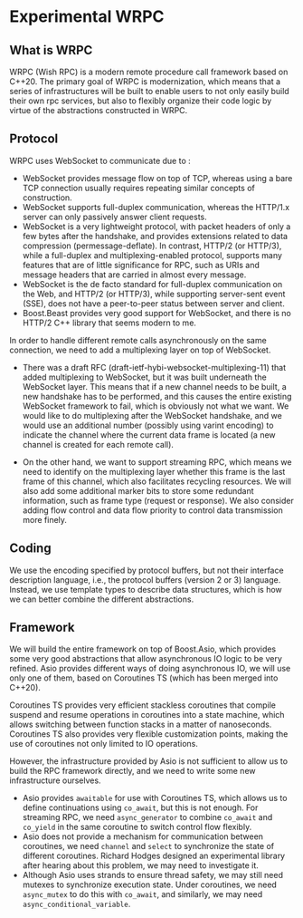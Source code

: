 # Experimental WRPC

## What is WRPC
WRPC (Wish RPC) is a modern remote procedure call framework based on C++20. The primary goal of WRPC is modernization, which means that a series of infrastructures will be built to enable users to not only easily build their own rpc services, but also to flexibly organize their code logic by virtue of the abstractions constructed in WRPC.

## Protocol
WRPC uses WebSocket to communicate due to :
- WebSocket provides message flow on top of TCP, whereas using a bare TCP connection usually requires repeating similar concepts of construction.
- WebSocket supports full-duplex communication, whereas the HTTP/1.x server can only passively answer client requests.
- WebSocket is a very lightweight protocol, with packet headers of only a few bytes after the handshake, and provides extensions related to data compression (permessage-deflate). In contrast, HTTP/2 (or HTTP/3), while a full-duplex and multiplexing-enabled protocol, supports many features that are of little significance for RPC, such as URIs and message headers that are carried in almost every message.
- WebSocket is the de facto standard for full-duplex communication on the Web, and HTTP/2 (or HTTP/3), while supporting server-sent event (SSE), does not have a peer-to-peer status between server and client.
- Boost.Beast provides very good support for WebSocket, and there is no HTTP/2 C++ library that seems modern to me.

In order to handle different remote calls asynchronously on the same connection, we need to add a multiplexing layer on top of WebSocket.

- There was a draft RFC (draft-ietf-hybi-websocket-multiplexing-11) that added multiplexing to WebSocket, but it was built underneath the WebSocket layer. This means that if a new channel needs to be built, a new handshake has to be performed, and this causes the entire existing WebSocket framework to fail, which is obviously not what we want. We would like to do multiplexing after the WebSocket handshake, and we would use an additional number (possibly using varint encoding) to indicate the channel where the current data frame is located (a new channel is created for each remote call).

- On the other hand, we want to support streaming RPC, which means we need to identify on the multiplexing layer whether this frame is the last frame of this channel, which also facilitates recycling resources. We will also add some additional marker bits to store some redundant information, such as frame type (request or response). We also consider adding flow control and data flow priority to control data transmission more finely.

## Coding

We use the encoding specified by protocol buffers, but not their interface description language, i.e., the protocol buffers (version 2 or 3) language. Instead, we use template types to describe data structures, which is how we can better combine the different abstractions.

## Framework

We will build the entire framework on top of Boost.Asio, which provides some very good abstractions that allow asynchronous IO logic to be very refined. Asio provides different ways of doing asynchronous IO, we will use only one of them, based on Coroutines TS (which has been merged into C++20).

Coroutines TS provides very efficient stackless coroutines that compile suspend and resume operations in coroutines into a state machine, which allows switching between function stacks in a matter of nanoseconds. Coroutines TS also provides very flexible customization points, making the use of coroutines not only limited to IO operations.

However, the infrastructure provided by Asio is not sufficient to allow us to build the RPC framework directly, and we need to write some new infrastructure ourselves.
- Asio provides `awaitable` for use with Coroutines TS, which allows us to define continuations using `co_await`, but this is not enough. For streaming RPC, we need `async_generator` to combine `co_await` and `co_yield` in the same coroutine to switch control flow flexibly.
- Asio does not provide a mechanism for communication between coroutines, we need `channel` and `select` to synchronize the state of different coroutines. Richard Hodges designed an experimental library after hearing about this problem, we may need to investigate it.
- Although Asio uses strands to ensure thread safety, we may still need mutexes to synchronize execution state. Under coroutines, we need `async_mutex` to do this with `co_await`, and similarly, we may need `async_conditional_variable`.
